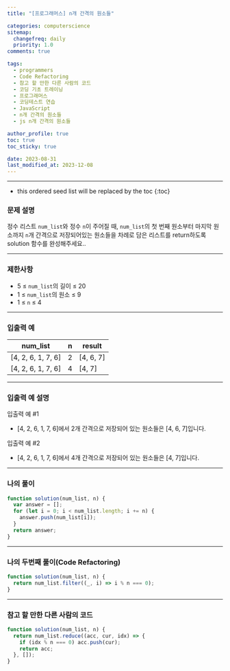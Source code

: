 ```yaml
---
title: "[프로그래머스] n개 간격의 원소들"

categories: computerscience
sitemap:
  changefreq: daily
  priority: 1.0
comments: true

tags:
  - programmers
  - Code Refactoring
  - 참고 할 만한 다른 사람의 코드
  - 코딩 기초 트레이닝
  - 프로그래머스
  - 코딩테스트 연습
  - JavaScript
  - n개 간격의 원소들
  - js n개 간격의 원소들

author_profile: true
toc: true
toc_sticky: true

date: 2023-08-31
last_modified_at: 2023-12-08
---
```


---

<!-- prettier-ignore -->
* this ordered seed list will be replaced by the toc 
{:toc}

### 문제 설명

정수 리스트 `num_list`와 정수 `n`이 주어질 때, `num_list`의 첫 번째 원소부터 마지막 원소까지 `n`개 간격으로 저장되어있는 원소들을 차례로 담은 리스트를 return하도록 solution 함수를 완성해주세요..

---

### 제한사항

- 5 ≤ `num_list`의 길이 ≤ 20
- 1 ≤ `num_list`의 원소 ≤ 9
- 1 ≤ `n` ≤ 4

---

### 입출력 예

| num_list           | n   | result    |
| ------------------ | --- | --------- |
| [4, 2, 6, 1, 7, 6] | 2   | [4, 6, 7] |
| [4, 2, 6, 1, 7, 6] | 4   | [4, 7]    |

---

### 입출력 예 설명

입출력 예 #1

- [4, 2, 6, 1, 7, 6]에서 2개 간격으로 저장되어 있는 원소들은 [4, 6, 7]입니다.

입출력 예 #2

- [4, 2, 6, 1, 7, 6]에서 4개 간격으로 저장되어 있는 원소들은 [4, 7]입니다.

---

### 나의 풀이

```jsx
function solution(num_list, n) {
  var answer = [];
  for (let i = 0; i < num_list.length; i += n) {
    answer.push(num_list[i]);
  }
  return answer;
}
```

---

### 나의 두번째 풀이(Code Refactoring)

```jsx
function solution(num_list, n) {
  return num_list.filter((_, i) => i % n === 0);
}
```

---

### 참고 할 만한 다른 사람의 코드

```jsx
function solution(num_list, n) {
  return num_list.reduce((acc, cur, idx) => {
    if (idx % n === 0) acc.push(cur);
    return acc;
  }, []);
}
```
